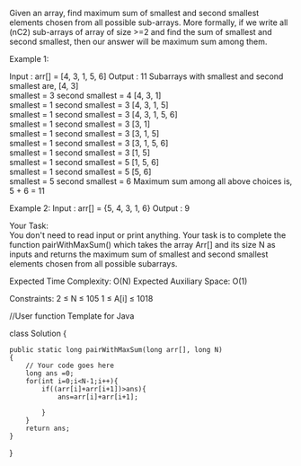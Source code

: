 Given an array, find maximum sum of smallest and second smallest elements chosen from all possible sub-arrays. More formally, if we write all (nC2) sub-arrays of array of size >=2 and find the sum of smallest and second smallest, then our answer will be maximum sum among them.
 

Example 1:

Input : arr[] = [4, 3, 1, 5, 6]
Output : 11
Subarrays with smallest and 
second smallest are,
[4, 3]        
smallest = 3    second smallest = 4
[4, 3, 1]    
smallest = 1    second smallest = 3
[4, 3, 1, 5]    
smallest = 1    second smallest = 3
[4, 3, 1, 5, 6]    
smallest = 1    second smallest = 3
[3, 1]         
smallest = 1    second smallest = 3
[3, 1, 5]     
smallest = 1    second smallest = 3
[3, 1, 5, 6]    
smallest = 1    second smallest = 3
[1, 5]        
smallest = 1    second smallest = 5
[1, 5, 6]    
smallest = 1    second smallest = 5
[5, 6]         
smallest = 5    second smallest = 6
Maximum sum among all 
above choices is, 5 + 6 = 11
 
Example 2:
Input : arr[] = {5, 4, 3, 1, 6} 
Output : 9
 

Your Task:  
You don't need to read input or print anything. Your task is to complete the function pairWithMaxSum() which takes the array Arr[] and its size N as inputs and returns the maximum sum of smallest and second smallest elements chosen from all possible subarrays.

Expected Time Complexity: O(N)
Expected Auxiliary Space: O(1)

Constraints:
2 ≤ N ≤ 105
1 ≤ A[i] ≤ 1018
























//User function Template for Java

class Solution {
    
    public static long pairWithMaxSum(long arr[], long N)
    {
        // Your code goes here
        long ans =0;
        for(int i=0;i<N-1;i++){
            if((arr[i]+arr[i+1])>ans){
                ans=arr[i]+arr[i+1];
         
            }
        }
        return ans;
    }
}